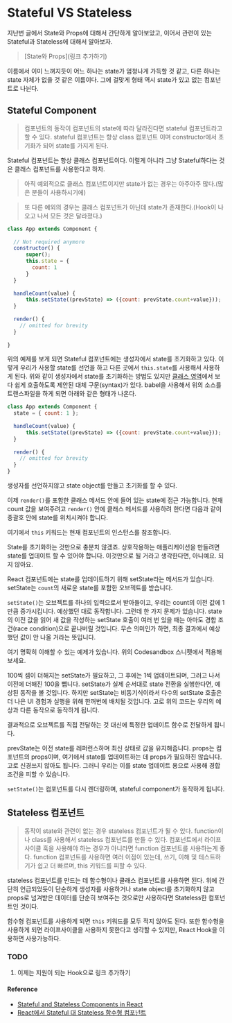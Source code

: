 # Stateful VS Stateless

지난번 글에서 State와 Props에 대해서 간단하게 알아보았고, 이어서 관련이 있는 Stateful과 Stateless에 대해서 알아보자.

> [State와 Props](링크 추가하기)

이름에서 이미 느껴지듯이 어느 하나는 state가 엄청나게 가득할 것 같고, 다른 하나는 state 자체가 없을 것 같은 이름이다. 
그에 걸맞게 형태 역시 state가 있고 없는 컴포넌트로 나뉜다.

## **Stateful Component**

> 컴포넌트의 동작이 컴포넌트의 state에 따라 달라진다면 stateful 컴포넌트라고 할 수 있다. stateful 컴포넌트는 항상 class 컴포넌트 이며 constructor에서 초기화가 되어 state를 가지게 된다.

Stateful 컴포넌트는 항상 클래스 컴포넌트이다. 이럴게 아니라 그냥 Stateful하다는 것은 클래스 컴포넌트를 사용한다고 하자.

> 아직 예외적으로 클래스 컴포넌트이지만 state가 없는 경우는 아주아주 많다.(많은 분들이 사용하시기에)

> 또 다른 예외의 경우는 클래스 컴포넌트가 아닌데 state가 존재한다.(Hook이 나오고 나서 모든 것은 달라졌다.)

```jsx
class App extends Component {
  
  // Not required anymore
  constructor() {
      super();
      this.state = {
        count: 1
      }
  }
  
  handleCount(value) {
      this.setState((prevState) => ({count: prevState.count+value}));
  }
 
  render() {
    // omitted for brevity
  }
   
}
```

위의 예제를 보게 되면 Stateful 컴포넌트에는 생성자에서 state를 초기화하고 있다. 이렇게 우리가 사용할 state를 선언을 하고 다른 곳에서 `this.state`를 사용해서 사용하게 된다. 위와 같이 생성자에서 state를 초기화하는 방법도 있지만 [클래스 영역](https://github.com/tc39/proposal-class-fields)에서 보다 쉽게 호출하도록 제안된 대체 구문(syntax)가 있다. babel을 사용해서 위의 소스를 트랜스파일을 하게 되면 아래와 같은 형태가 나온다.

```jsx
class App extends Component {
  state = { count: 1 };
   
  handleCount(value) {
      this.setState((prevState) => ({count: prevState.count+value}));
  }
 
  render() {
    // omitted for brevity
  }
}
```

생성자를 선언하지않고 state object를 만들고 초기화를 할 수 있다. 

이제 `render()`를 포함한 클래스 메서드 안에 들어 있는 state에 접근 가능합니다. 현재 count 값을 보여주려고 `render()` 안에 클래스 메서드를 사용하려 한다면 다음과 같이 중괄호 안에 state를 위치시켜야 합니다.

여기에서 `this` 키워드는 현재 컴포넌트의 인스턴스를 참조합니다.

State를 초기화하는 것만으로 충분치 않겠죠. 상호작용하는 애플리케이션을 만들려면 state를 업데이트 할 수 있어야 합니다. 이것만으로 될 거라고 생각한다면, 아니예요. 되지 않아요.

React 컴포넌트에는 state를 업데이트하기 위해 setState라는 메서드가 있습니다. setState는 `count`의 새로운 state를 포함한 오브젝트를 받습니다.

`setState()`는 오브젝트를 하나의 입력으로서 받아들이고, 우리는 count의 이전 값에 1만큼 증가시킵니다. 예상했던 대로 동작합니다. 그런데 한 가지 문제가 있습니다. state의 이전 값을 읽어 새 값을 작성하는 setState 호출이 여러 번 있을 때는 아마도 경합 조건(race condition)으로 끝나버릴 것입니다. 무슨 의미인가 하면, 최종 결과에서 예상했던 값이 안 나올 거라는 뜻입니다.

여기 명확히 이해할 수 있는 예제가 있습니다. 위의 Codesandbox 스니펫에서 적용해 보세요.

100씩 셈이 더해지는 setState가 필요하고, 그 후에는 1씩 업데이트되며, 그러고 나서 이전에 더해진 100을 뺍니다. setState가 실제 순서대로 state 전환을 실행한다면, 예상된 동작을 볼 것입니다. 하지만 setState는 비동기식이라서 다수의 setState 호출은 더 나은 UI 경험과 실행을 위해 한꺼번에 배치될 것입니다. 고로 위의 코드는 우리의 예상과 다른 동작으로 동작하게 됩니다.

결과적으로 오브젝트를 직접 전달하는 것 대신에 특정한 업데이트 함수로 전달하게 됩니다.

prevState는 이전 state를 레퍼런스하며 최신 상태로 값을 유지해줍니다. props는 컴포넌트의 props이며, 여기에서 state를 업데이트하는 데 props가 필요하진 않습니다. 고로 신경쓰지 않아도 됩니다. 그러니 우리는 이를 state 업데이트 용으로 사용해 경합 조건을 피할 수 있습니다.

`setState()`는 컴포넌트를 다시 렌더링하며, stateful component가 동작하게 됩니다.

## **Stateless 컴포넌트**

> 동작이 state와 관련이 없는 경우 stateless 컴포넌트가 될 수 있다. function이나 class를 사용해서 stateless 컴포넌트를 만들 수 있다. 컴포넌트에서 라이프 사이클 훅을 사용해야 하는 경우가 아니라면 function 컴포넌트를 사용하는게 좋다. function 컴포넌트를 사용하면 여러 이점이 있는데, 쓰기, 이해 및 테스트하기가 쉽고 더 빠르며, this 키워드를 피할 수 있다.

stateless 컴포넌트를 만드는 데 함수형이나 클래스 컴포넌트를 사용하면 된다. 위에 간단히 언급되었듯이 단순하게 생성자를 사용하거나 state object를 초기화하지 않고 props로 넘겨받은 데이터를 단순히 보여주는 것으로만 사용하다면 Stateless한 컴포넌트인 것이다. 

함수형 컴포넌트를 사용하게 되면 `this` 키워드를 모두 적지 않아도 된다. 또한 함수형을 사용하게 되면 라이프사이클을 사용하지 못한다고 생각할 수 있지만, React Hook을 이용하면 사용가능하다.

### TODO

1. 이제는 지원이 되는 Hook으로 링크 추가하기

#### Reference 

- [Stateful and Stateless Components in React](https://programmingwithmosh.com/javascript/stateful-stateless-components-react/)
- [React에서 Stateful 대 Stateless 함수형 컴포넌트](https://code.tutsplus.com/ko/tutorials/stateful-vs-stateless-functional-components-in-react--cms-29541)
